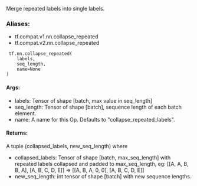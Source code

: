 Merge repeated labels into single labels.
### Aliases:
- tf.compat.v1.nn.collapse_repeated
- tf.compat.v2.nn.collapse_repeated

```
 tf.nn.collapse_repeated(
    labels,
    seq_length,
    name=None
)
```
#### Args:
- labels: Tensor of shape [batch, max value in seq_length]
- seq_length: Tensor of shape [batch], sequence length of each batch element.
- name: A name for this Op. Defaults to "collapse_repeated_labels".
#### Returns:
A tuple (collapsed_labels, new_seq_length) where
- collapsed_labels: Tensor of shape [batch, max_seq_length] with repeated labels collapsed and padded to max_seq_length, eg: [[A, A, B, B, A], [A, B, C, D, E]] => [[A, B, A, 0, 0], [A, B, C, D, E]]
- new_seq_length: int tensor of shape [batch] with new sequence lengths.
